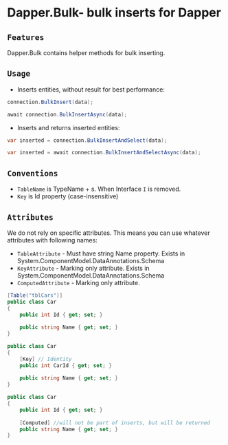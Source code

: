 Dapper.Bulk- bulk inserts for Dapper
===========================================

`Features` 
--------
Dapper.Bulk contains helper methods for bulk inserting.


`Usage` 
-------

* Inserts entities, without result for best performance:

```csharp
connection.BulkInsert(data);
```

```csharp
await connection.BulkInsertAsync(data);
```

* Inserts and returns inserted entities:

```csharp
var inserted = connection.BulkInsertAndSelect(data);
```

```csharp
var inserted = await connection.BulkInsertAndSelectAsync(data);
```

`Conventions` 
-------

* `TableName` is TypeName + s. When Interface `I` is removed.
* `Key` is Id property (case-insensitive)

`Attributes` 
-------

We do not rely on specific attributes. This means you can use whatever attributes with following names:
 
* `TableAttribute` - Must have string Name property. Exists in System.ComponentModel.DataAnnotations.Schema
* `KeyAttribute` - Marking only attribute. Exists in System.ComponentModel.DataAnnotations.Schema
* `ComputedAttribute`  - Marking only attribute.

```csharp
[Table("tblCars")]
public class Car
{
    public int Id { get; set; }
    
    public string Name { get; set; }
}
```

```csharp
public class Car
{
    [Key] // Identity
    public int CarId { get; set; }
    
    public string Name { get; set; }
}
```

```csharp
public class Car
{
    public int Id { get; set; }
    
    [Computed] //will not be part of inserts, but will be returned
    public string Name { get; set; }
}
```